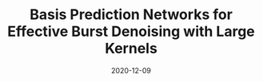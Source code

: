 ---
title: "Basis Prediction Networks for Effective Burst Denoising with Large Kernels"
collection: publications
permalink: /publication/bpn
date: 2020-12-09
venue: CVPR
city: Seattle
state: WA
teaser:
thumbnail: 'bpn.png'
authors: "Zhihao Xia, Federico Perazzi, Michael Gharbi, Kalyan Sunkavalli, Ayan Chakrabarti"
bibtex:
uri: bpn.pdf
arxiv: https://arxiv.org/pdf/1912.04421
project:
poster:
data:
---